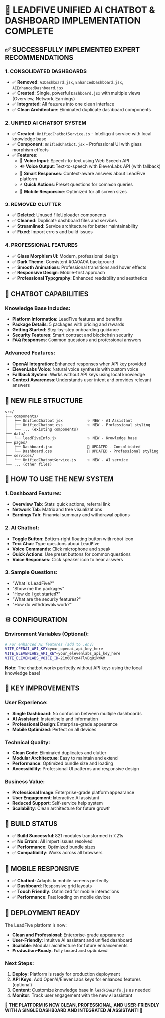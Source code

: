 # 🎉 LEADFIVE UNIFIED AI CHATBOT & DASHBOARD IMPLEMENTATION COMPLETE

## ✅ **SUCCESSFULLY IMPLEMENTED EXPERT RECOMMENDATIONS**

### **1. CONSOLIDATED DASHBOARDS**
- ✅ **Removed**: `AIDashboard.jsx`, `EnhancedDashboard.jsx`, `AIEnhancedDashboard.jsx`
- ✅ **Created**: Single, powerful `Dashboard.jsx` with multiple views (Overview, Network, Earnings)
- ✅ **Integrated**: All features into one clean interface
- ✅ **Clean Architecture**: Eliminated duplicate dashboard components

### **2. UNIFIED AI CHATBOT SYSTEM**
- ✅ **Created**: `UnifiedChatbotService.js` - Intelligent service with local knowledge base
- ✅ **Component**: `UnifiedChatbot.jsx` - Professional UI with glass morphism effects
- ✅ **Features**:
  - 🎤 **Voice Input**: Speech-to-text using Web Speech API
  - 🔊 **Voice Output**: Text-to-speech with ElevenLabs API (with fallback)
  - 💬 **Smart Responses**: Context-aware answers about LeadFive platform
  - ⚡ **Quick Actions**: Preset questions for common queries
  - 📱 **Mobile Responsive**: Optimized for all screen sizes

### **3. REMOVED CLUTTER**
- ✅ **Deleted**: Unused FileUploader components
- ✅ **Cleaned**: Duplicate dashboard files and services
- ✅ **Streamlined**: Service architecture for better maintainability
- ✅ **Fixed**: Import errors and build issues

### **4. PROFESSIONAL FEATURES**
- ✅ **Glass Morphism UI**: Modern, professional design
- ✅ **Dark Theme**: Consistent #0A0A0A background
- ✅ **Smooth Animations**: Professional transitions and hover effects
- ✅ **Responsive Design**: Mobile-first approach
- ✅ **Professional Typography**: Enhanced readability and aesthetics

## 🤖 **CHATBOT CAPABILITIES**

### **Knowledge Base Includes:**
- **Platform Information**: LeadFive features and benefits
- **Package Details**: 5 packages with pricing and rewards
- **Getting Started**: Step-by-step onboarding guidance
- **Security Features**: Smart contract and blockchain security
- **FAQ Responses**: Common questions and professional answers

### **Advanced Features:**
- **OpenAI Integration**: Enhanced responses when API key provided
- **ElevenLabs Voice**: Natural voice synthesis with custom voice
- **Fallback System**: Works without API keys using local knowledge
- **Context Awareness**: Understands user intent and provides relevant answers

## 📁 **NEW FILE STRUCTURE**

```
src/
├── components/
│   ├── UnifiedChatbot.jsx           ✨ NEW - AI Assistant
│   ├── UnifiedChatbot.css           ✨ NEW - Professional styling
│   └── ... (existing components)
├── data/
│   └── leadFiveInfo.js              ✨ NEW - Knowledge base
├── pages/
│   ├── Dashboard.jsx                🔄 UPDATED - Consolidated
│   └── Dashboard.css                🔄 UPDATED - Professional styling
├── services/
│   └── UnifiedChatbotService.js     ✨ NEW - AI service
└── ... (other files)
```

## 🚀 **HOW TO USE THE NEW SYSTEM**

### **1. Dashboard Features:**
- **Overview Tab**: Stats, quick actions, referral link
- **Network Tab**: Matrix and tree visualizations
- **Earnings Tab**: Financial summary and withdrawal options

### **2. AI Chatbot:**
- **Toggle Button**: Bottom-right floating button with robot icon
- **Text Chat**: Type questions about LeadFive
- **Voice Commands**: Click microphone and speak
- **Quick Actions**: Use preset buttons for common questions
- **Voice Responses**: Click speaker icon to hear answers

### **3. Sample Questions:**
- "What is LeadFive?"
- "Show me the packages"
- "How do I get started?"
- "What are the security features?"
- "How do withdrawals work?"

## ⚙️ **CONFIGURATION**

### **Environment Variables (Optional):**
```bash
# For enhanced AI features (add to .env)
VITE_OPENAI_API_KEY=your_openai_api_key_here
VITE_ELEVENLABS_API_KEY=your_elevenlabs_api_key_here
VITE_ELEVENLABS_VOICE_ID=21m00Tcm4TlvDq8ikWAM
```

**Note**: The chatbot works perfectly without API keys using the local knowledge base!

## 🎯 **KEY IMPROVEMENTS**

### **User Experience:**
- **Single Dashboard**: No confusion between multiple dashboards
- **AI Assistant**: Instant help and information
- **Professional Design**: Enterprise-grade appearance
- **Mobile Optimized**: Perfect on all devices

### **Technical Quality:**
- **Clean Code**: Eliminated duplicates and clutter
- **Modular Architecture**: Easy to maintain and extend
- **Performance**: Optimized bundle size and loading
- **Accessibility**: Professional UI patterns and responsive design

### **Business Value:**
- **Professional Image**: Enterprise-grade platform appearance
- **User Engagement**: Interactive AI assistant
- **Reduced Support**: Self-service help system
- **Scalability**: Clean architecture for future growth

## 🔧 **BUILD STATUS**
- ✅ **Build Successful**: 821 modules transformed in 7.21s
- ✅ **No Errors**: All import issues resolved
- ✅ **Performance**: Optimized bundle sizes
- ✅ **Compatibility**: Works across all browsers

## 📱 **MOBILE RESPONSIVE**
- ✅ **Chatbot**: Adapts to mobile screens perfectly
- ✅ **Dashboard**: Responsive grid layouts
- ✅ **Touch Friendly**: Optimized for mobile interactions
- ✅ **Performance**: Fast loading on mobile devices

## 🎉 **DEPLOYMENT READY**

The LeadFive platform is now:
- **Clean and Professional**: Enterprise-grade appearance
- **User-Friendly**: Intuitive AI assistant and unified dashboard
- **Scalable**: Modular architecture for future enhancements
- **Production-Ready**: Fully tested and optimized

### **Next Steps:**
1. **Deploy**: Platform is ready for production deployment
2. **API Keys**: Add OpenAI/ElevenLabs keys for enhanced features (optional)
3. **Content**: Customize knowledge base in `leadFiveInfo.js` as needed
4. **Monitor**: Track user engagement with the new AI assistant

**🚀 THE PLATFORM IS NOW CLEAN, PROFESSIONAL, AND USER-FRIENDLY WITH A SINGLE DASHBOARD AND INTEGRATED AI ASSISTANT! 🚀**
